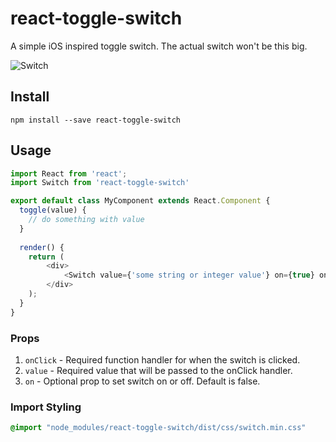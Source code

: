 # react-toggle-switch
A simple iOS inspired toggle switch.  The actual switch won't be this big.

![Switch](https://github.com/pgrimard/react-toggle-switch/raw/master/switch.png "Switch")

## Install

```
npm install --save react-toggle-switch
```

## Usage

```javascript
import React from 'react';
import Switch from 'react-toggle-switch'

export default class MyComponent extends React.Component {
  toggle(value) {
    // do something with value
  }
  
  render() {
    return (
        <div>
            <Switch value={'some string or integer value'} on={true} onClick={this.toggle}/>
        </div>
    );
  }
}
```

### Props

1. `onClick` - Required function handler for when the switch is clicked.
1. `value` - Required value that will be passed to the onClick handler.
2. `on` - Optional prop to set switch on or off.  Default is false.

### Import Styling

```css
@import "node_modules/react-toggle-switch/dist/css/switch.min.css"
```